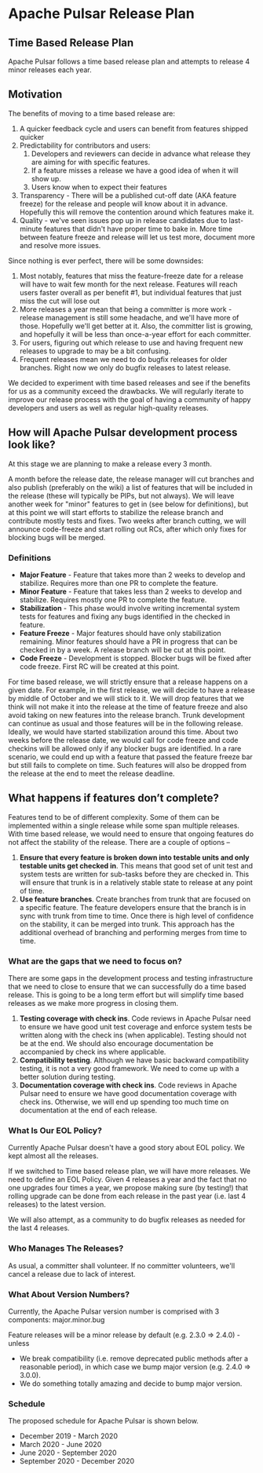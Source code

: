# Apache Pulsar Release Plan

## Time Based Release Plan

Apache Pulsar follows a time based release plan and attempts to release 4 minor releases each year.

## Motivation

The benefits of moving to a time based release are:

1. A quicker feedback cycle and users can benefit from features shipped quicker
2. Predictability for contributors and users:
    1. Developers and reviewers can decide in advance what release they are aiming for with specific features.
    2. If a feature misses a release we have a good idea of when it will show up.
    3. Users know when to expect their features
3. Transparency - There will be a published cut-off date (AKA feature freeze) for the release and people will know about it in advance. Hopefully this will remove the contention around which features make it.
4. Quality - we've seen issues pop up in release candidates due to last-minute features that didn't have proper time to bake in. More time between feature freeze and release will let us test more, document more and resolve more issues.

Since nothing is ever perfect, there will be some downsides:

1. Most notably, features that miss the feature-freeze date for a release will have to wait few month for the next release. Features will reach users faster overall as per benefit #1, but individual features that just miss the cut will lose out
2. More releases a year mean that being a committer is more work - release management is still some headache, and we'll have more of those. Hopefully we'll get better at it. Also, the committer list is growing, and hopefully it will be less than once-a-year effort for each committer.
3. For users, figuring out which release to use and having frequent new releases to upgrade to may be a bit confusing.
4. Frequent releases mean we need to do bugfix releases for older branches. Right now we only do bugfix releases to latest release.

We decided to experiment with time based releases and see if the benefits for us as a community exceed the drawbacks. We will regularly iterate to improve our release process with the goal of having a community of happy developers and users as well as regular high-quality releases.

## How will Apache Pulsar development process look like?

At this stage we are planning to make a release every 3 month.

A month before the release date, the release manager will cut branches and also publish (preferably on the wiki) a list of features that will be included in the release (these will typically be PIPs, but not always). We will leave another week for "minor" features to get in (see below for definitions), but at this point we will start efforts to stabilize the release branch and contribute mostly tests and fixes. Two weeks after branch cutting, we will announce code-freeze and start rolling out RCs, after which only fixes for blocking bugs will be merged.

### Definitions

- **Major Feature** - Feature that takes more than 2 weeks to develop and stabilize. Requires more than one PR to complete the feature.
- **Minor Feature** - Feature that takes less than 2 weeks to develop and stabilize. Requires mostly one PR to complete the feature.
- **Stabilization** - This phase would involve writing incremental system tests for features and fixing any bugs identified in the checked in feature.
- **Feature Freeze** - Major features should have only stabilization remaining. Minor features should have a PR in progress that can be checked in by a week. A release branch will be cut at this point.
- **Code Freeze** - Development is stopped. Blocker bugs will be fixed after code freeze. First RC will be created at this point.

For time based release, we will strictly ensure that a release happens on a given date. For example, in the first release, we will decide to have a release by middle of October and we will stick to it.  We will drop features that we think will not make it into the release at the time of feature freeze and also avoid taking on new features into the release branch. Trunk development can continue as usual and those features will be in the following release. Ideally, we would have started stabilization around this time. About two weeks before the release date, we would call for code freeze and code checkins will be allowed only if any blocker bugs are identified. In a rare scenario, we could end up with a feature that passed the feature freeze bar but still fails to complete on time. Such features will also be dropped from the release at the end to meet the release deadline.

## What happens if features don’t complete?

Features tend to be of different complexity. Some of them can be implemented within a single release while some span multiple releases. With time based release, we would need to ensure that ongoing features do not affect the stability of the release. There are a couple of options –

1. **Ensure that every feature is broken down into testable units and only testable units get checked in**. This means that good set of unit test and system tests are written for sub-tasks before they are checked in. This will ensure that trunk is in a relatively stable state to release at any point of time.
2. **Use feature branches**. Create branches from trunk that are focused on a specific feature. The feature developers ensure that the branch is in sync with trunk from time to time. Once there is high level of confidence on the stability, it can be merged into trunk. This approach has the additional overhead of branching and performing merges from time to time.

### What are the gaps that we need to focus on?

There are some gaps in the development process and testing infrastructure that we need to close to ensure that we can successfully do a time based release. This is going to be a long term effort but will simplify time based releases as we make more progress in closing them.

1. **Testing coverage with check ins**. Code reviews in Apache Pulsar need to ensure we have good unit test coverage and enforce system tests be written along with the check ins (when applicable). Testing should not be at the end. We should also encourage documentation be accompanied by check ins where applicable.
2. **Compatibility testing**. Although we have basic backward compatibility testing, it is not a very good framework. We need to come up with a better solution during testing.
3. **Documentation coverage with check ins**. Code reviews in Apache Pulsar need to ensure we have good documentation coverage with check ins. Otherwise, we will end up spending too much time on documentation at the end of each release.

### What Is Our EOL Policy?

Currently Apache Pulsar doesn't have a good story about EOL policy. We kept almost all the releases.

If we switched to Time based release plan, we will have more releases. We need to define an EOL Policy. Given 4 releases a year and the fact that no one upgrades four times a year, we propose making sure (by testing!) that rolling upgrade can be done from each release in the past year (i.e. last 4 releases) to the latest version.

We will also attempt, as a community to do bugfix releases as needed for the last 4 releases.

### Who Manages The Releases?

As usual, a committer shall volunteer. If no committer volunteers, we'll cancel a release due to lack of interest.

### What About Version Numbers?

Currently, the Apache Pulsar version number is comprised with 3 components: major.minor.bug

Feature releases will be a minor release by default (e.g. 2.3.0 => 2.4.0) - unless

- We break compatibility (i.e. remove deprecated public methods after a reasonable period), in which case we bump major version (e.g. 2.4.0 => 3.0.0).
- We do something totally amazing and decide to bump major version.

### Schedule

The proposed schedule for Apache Pulsar is shown below.

- December 2019 - March 2020
- March 2020 - June 2020
- June 2020 - September 2020
- September 2020 - December 2020
